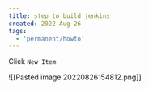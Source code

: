 ```yaml
---
title: step to build jenkins
created: 2022-Aug-26
tags:
  - 'permanent/howto'
---
```


Click `New Item`

![[Pasted image 20220826154812.png]]
